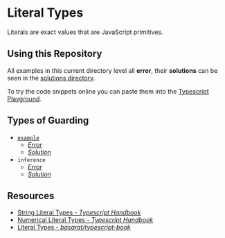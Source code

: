 # Literal Types

Literals are exact values that are JavaScript primitives.

## Using this Repository

All examples in this current directory level all **error**, their **solutions** can be seen in the [solutions directory](./src/literal-types/solutions).

To try the code snippets online you can paste them into the [Typescript Playground](https://www.typescriptlang.org/play).

## Types of Guarding

- [`example`](./example.ts)
  - [_Error_](./example.ts)
  - [_Solution_](./solutions/example.ts)
- `inference`
  - [_Error_](./inference.ts)
  - [_Solution_](./solutions/inference.ts)

## Resources

- [String Literal Types - _Typescript Handbook_](https://www.typescriptlang.org/docs/handbook/advanced-types.html#string-literal-types)
- [Numerical Literal Types - _Typescript Handbook_](https://www.typescriptlang.org/docs/handbook/advanced-types.html#numeric-literal-types)
- [Literal Types - _basarat/typescript-book_](https://basarat.gitbooks.io/typescript/docs/types/literal-types.html)

